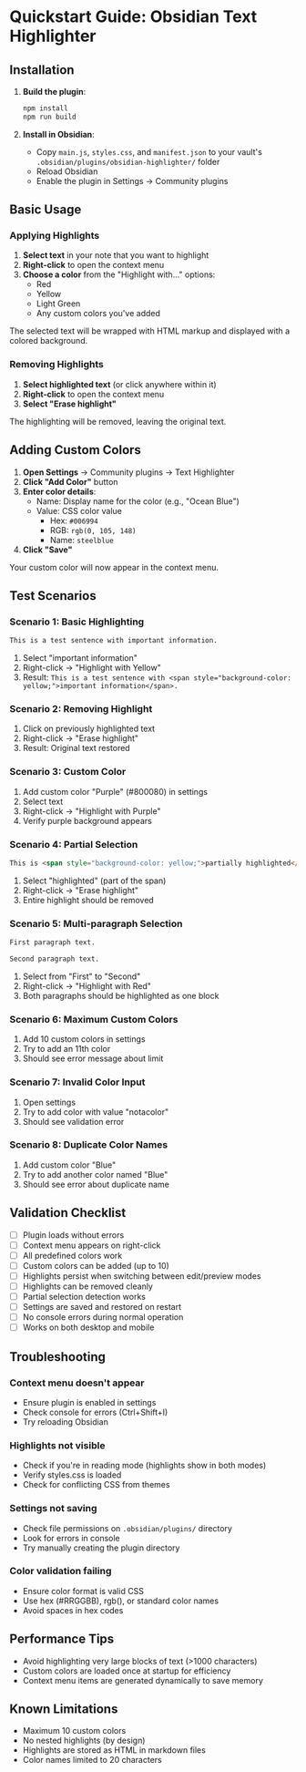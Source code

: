 # Quickstart Guide: Obsidian Text Highlighter

## Installation

1. **Build the plugin**:
   ```bash
   npm install
   npm run build
   ```

2. **Install in Obsidian**:
   - Copy `main.js`, `styles.css`, and `manifest.json` to your vault's `.obsidian/plugins/obsidian-highlighter/` folder
   - Reload Obsidian
   - Enable the plugin in Settings → Community plugins

## Basic Usage

### Applying Highlights

1. **Select text** in your note that you want to highlight
2. **Right-click** to open the context menu
3. **Choose a color** from the "Highlight with..." options:
   - Red
   - Yellow
   - Light Green
   - Any custom colors you've added

The selected text will be wrapped with HTML markup and displayed with a colored background.

### Removing Highlights

1. **Select highlighted text** (or click anywhere within it)
2. **Right-click** to open the context menu
3. **Select "Erase highlight"**

The highlighting will be removed, leaving the original text.

## Adding Custom Colors

1. **Open Settings** → Community plugins → Text Highlighter
2. **Click "Add Color"** button
3. **Enter color details**:
   - Name: Display name for the color (e.g., "Ocean Blue")
   - Value: CSS color value
     - Hex: `#006994`
     - RGB: `rgb(0, 105, 148)`
     - Name: `steelblue`
4. **Click "Save"**

Your custom color will now appear in the context menu.

## Test Scenarios

### Scenario 1: Basic Highlighting
```markdown
This is a test sentence with important information.
```
1. Select "important information"
2. Right-click → "Highlight with Yellow"
3. Result: `This is a test sentence with <span style="background-color: yellow;">important information</span>.`

### Scenario 2: Removing Highlight
1. Click on previously highlighted text
2. Right-click → "Erase highlight"
3. Result: Original text restored

### Scenario 3: Custom Color
1. Add custom color "Purple" (#800080) in settings
2. Select text
3. Right-click → "Highlight with Purple"
4. Verify purple background appears

### Scenario 4: Partial Selection
```markdown
This is <span style="background-color: yellow;">partially highlighted</span> text.
```
1. Select "highlighted" (part of the span)
2. Right-click → "Erase highlight"
3. Entire highlight should be removed

### Scenario 5: Multi-paragraph Selection
```markdown
First paragraph text.

Second paragraph text.
```
1. Select from "First" to "Second"
2. Right-click → "Highlight with Red"
3. Both paragraphs should be highlighted as one block

### Scenario 6: Maximum Custom Colors
1. Add 10 custom colors in settings
2. Try to add an 11th color
3. Should see error message about limit

### Scenario 7: Invalid Color Input
1. Open settings
2. Try to add color with value "notacolor"
3. Should see validation error

### Scenario 8: Duplicate Color Names
1. Add custom color "Blue"
2. Try to add another color named "Blue"
3. Should see error about duplicate name

## Validation Checklist

- [ ] Plugin loads without errors
- [ ] Context menu appears on right-click
- [ ] All predefined colors work
- [ ] Custom colors can be added (up to 10)
- [ ] Highlights persist when switching between edit/preview modes
- [ ] Highlights can be removed cleanly
- [ ] Partial selection detection works
- [ ] Settings are saved and restored on restart
- [ ] No console errors during normal operation
- [ ] Works on both desktop and mobile

## Troubleshooting

### Context menu doesn't appear
- Ensure plugin is enabled in settings
- Check console for errors (Ctrl+Shift+I)
- Try reloading Obsidian

### Highlights not visible
- Check if you're in reading mode (highlights show in both modes)
- Verify styles.css is loaded
- Check for conflicting CSS from themes

### Settings not saving
- Check file permissions on `.obsidian/plugins/` directory
- Look for errors in console
- Try manually creating the plugin directory

### Color validation failing
- Ensure color format is valid CSS
- Use hex (#RRGGBB), rgb(), or standard color names
- Avoid spaces in hex codes

## Performance Tips

- Avoid highlighting very large blocks of text (>1000 characters)
- Custom colors are loaded once at startup for efficiency
- Context menu items are generated dynamically to save memory

## Known Limitations

- Maximum 10 custom colors
- No nested highlights (by design)
- Highlights are stored as HTML in markdown files
- Color names limited to 20 characters